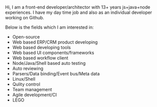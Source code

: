 Hi, I am a front-end developer/architector with 13+ years js+java+node experiences. I have my day time job and also as an individual developer working on Github.

Below is the fields which I am interested in:

+ Open-source
+ Web based ERP/CRM product developing
+ Web based developing tools
+ Web based UI components/frameworks
+ Web based workflow client
+ Node/Java/Shell based auto testing
+ Auto reviewing
+ Parsers/Data binding/Event bus/Meta data
+ Linux/Shell
+ Qulity control
+ Team management
+ Agile development/CI
+ LEGO
